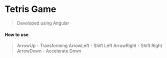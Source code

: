 # Tetris Game

> Developed using Angular

#### How to use
> ArrowUp - Transforming
> ArrowLeft - Shift Left
> ArrowRight - Shift Right
> ArrowDown - Accelerate Down
